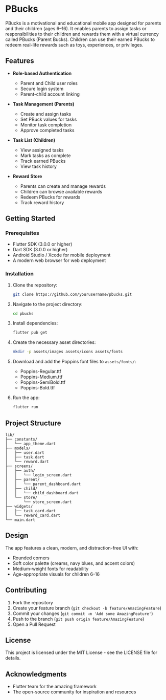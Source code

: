 # PBucks

PBucks is a motivational and educational mobile app designed for parents and their children (ages 6–16). It enables parents to assign tasks or responsibilities to their children and rewards them with a virtual currency called PBucks (Parent Bucks). Children can use their earned PBucks to redeem real-life rewards such as toys, experiences, or privileges.

## Features

- **Role-based Authentication**
  - Parent and Child user roles
  - Secure login system
  - Parent-child account linking

- **Task Management (Parents)**
  - Create and assign tasks
  - Set PBuck values for tasks
  - Monitor task completion
  - Approve completed tasks

- **Task List (Children)**
  - View assigned tasks
  - Mark tasks as complete
  - Track earned PBucks
  - View task history

- **Reward Store**
  - Parents can create and manage rewards
  - Children can browse available rewards
  - Redeem PBucks for rewards
  - Track reward history

## Getting Started

### Prerequisites

- Flutter SDK (3.0.0 or higher)
- Dart SDK (3.0.0 or higher)
- Android Studio / Xcode for mobile deployment
- A modern web browser for web deployment

### Installation

1. Clone the repository:
   ```bash
   git clone https://github.com/yourusername/pbucks.git
   ```

2. Navigate to the project directory:
   ```bash
   cd pbucks
   ```

3. Install dependencies:
   ```bash
   flutter pub get
   ```

4. Create the necessary asset directories:
   ```bash
   mkdir -p assets/images assets/icons assets/fonts
   ```

5. Download and add the Poppins font files to `assets/fonts/`:
   - Poppins-Regular.ttf
   - Poppins-Medium.ttf
   - Poppins-SemiBold.ttf
   - Poppins-Bold.ttf

6. Run the app:
   ```bash
   flutter run
   ```

## Project Structure

```
lib/
├── constants/
│   └── app_theme.dart
├── models/
│   ├── user.dart
│   ├── task.dart
│   └── reward.dart
├── screens/
│   ├── auth/
│   │   └── login_screen.dart
│   ├── parent/
│   │   └── parent_dashboard.dart
│   ├── child/
│   │   └── child_dashboard.dart
│   └── store/
│       └── store_screen.dart
├── widgets/
│   ├── task_card.dart
│   └── reward_card.dart
└── main.dart
```

## Design

The app features a clean, modern, and distraction-free UI with:
- Rounded corners
- Soft color palette (creams, navy blues, and accent colors)
- Medium-weight fonts for readability
- Age-appropriate visuals for children 6-16

## Contributing

1. Fork the repository
2. Create your feature branch (`git checkout -b feature/AmazingFeature`)
3. Commit your changes (`git commit -m 'Add some AmazingFeature'`)
4. Push to the branch (`git push origin feature/AmazingFeature`)
5. Open a Pull Request

## License

This project is licensed under the MIT License - see the LICENSE file for details.

## Acknowledgments

- Flutter team for the amazing framework
- The open-source community for inspiration and resources
